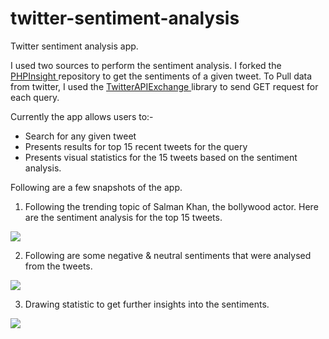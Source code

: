 # twitter-sentiment-analysis
Twitter sentiment analysis app. 

I used two sources to perform the sentiment analysis. I forked the <a href="https://github.com/JWHennessey/phpInsight"> PHPInsight </a> repository to get the sentiments of a given tweet. 
To Pull data from twitter, I used the <a href="https://github.com/J7mbo/twitter-api-php"> TwitterAPIExchange </a> library to send GET request for each query.

Currently the app allows users to:-
<ul>
<li> Search for any given tweet </li>
<li> Presents results for top 15 recent tweets for the query  </li>
<li> Presents visual statistics for the 15 tweets based on the sentiment analysis.</li>
</ul>

Following are a few snapshots of the app.

1. Following the trending topic of Salman Khan, the bollywood actor. Here are the sentiment analysis for the top 15 tweets.
<img src="https://raw.githubusercontent.com/janinishant/twitter-sentiment-analysis/screenshots/assets/img/Tintup%20%20%20Sentiment%20Analysis%20Dashboard.png">

2. Following are some negative & neutral sentiments that were analysed from the tweets.
<img src="https://raw.githubusercontent.com/janinishant/twitter-sentiment-analysis/screenshots/assets/img/Tintup%20%20%20Sentiment%20Analysis%20Dashboard_Negative.png">

3. Drawing statistic to get further insights into the sentiments.
<img src="https://raw.githubusercontent.com/janinishant/twitter-sentiment-analysis/screenshots/assets/img/stats.png">


